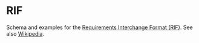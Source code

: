 # RIF

Schema and examples for the [Requirements Interchange Format (RIF)](http://www.automotive-his.de/rif/).
See also [Wikipedia](https://en.wikipedia.org/wiki/Requirements_Interchange_Format).
